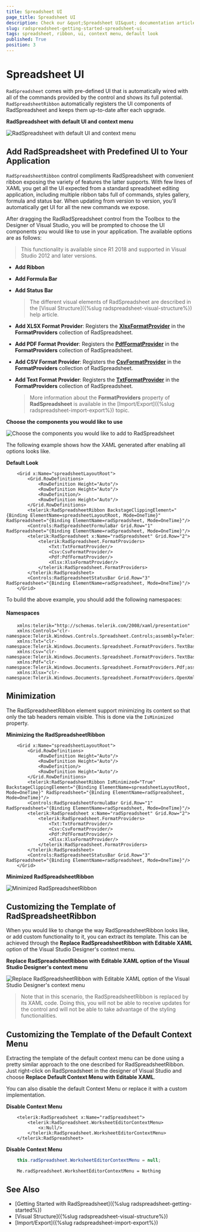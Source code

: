 ```yaml
---
title: Spreadsheet UI
page_title: Spreadsheet UI
description: Check our &quot;Spreadsheet UI&quot; documentation article for the RadSpreadsheet WPF control.
slug: radspreadsheet-getting-started-spreadsheet-ui
tags: spreadsheet, ribbon, ui, context menu, default look
published: True
position: 3
---
```


# Spreadsheet UI

`RadSpreadsheet` comes with pre-defined UI that is automatically wired with all of the commands provided by the control and shows its full potential. `RadSpreadsheetRibbon` automatically registers the UI components of RadSpreadsheet and keeps them up-to-date after each upgrade.

__RadSpreadsheet with default UI and context menu__

![RadSpreadsheet with default UI and context menu](images/RadSpreadsheet_Ribbon_01.png)

## Add RadSpreadsheet with Predefined UI to Your Application

`RadSpreadsheetRibbon` control compliments RadSpreadsheet with convenient ribbon exposing the variety of features the latter supports. With few lines of XAML you get all the UI expected from a standard spreadsheet editing application, including multiple ribbon tabs full of commands, styles gallery, formula and status bar. When updating from version to version, you'll automatically get UI for all the new commands we expose.

After dragging the RadRadSpreadsheet control from the Toolbox to the Designer of Visual Studio, you will be prompted to choose the UI components you would like to use in your application. The available options are as follows:

>This functionality is available since R1 2018 and supported in Visual Studio 2012 and later versions.

* __Add Ribbon__

* __Add Formula Bar__

* __Add Status Bar__

	> The different visual elements of RadSpreadsheet are described in the [Visual Structure]({%slug radspreadsheet-visual-structure%}) help article.

* __Add XLSX Format Provider__: Registers the [__XlsxFormatProvider__](https://docs.telerik.com/devtools/document-processing/libraries/radspreadprocessing/formats-and-conversion/xlsx/xlsxformatprovider) in the __FormatProviders__ collection of RadSpreadsheet.

* __Add PDF Format Provider__: Registers the [__PdfFormatProvider__](https://docs.telerik.com/devtools/document-processing/libraries/radspreadprocessing/formats-and-conversion/pdf/pdfformatprovider) in the __FormatProviders__ collection of RadSpreadsheet.

* __Add CSV Format Provider__: Registers the [__CsvFormatProvider__](https://docs.telerik.com/devtools/document-processing/libraries/radspreadprocessing/formats-and-conversion/csv/csvformatprovider) in the __FormatProviders__ collection of RadSpreadsheet.

* __Add Text Format Provider__: Registers the [__TxtFormatProvider__](https://docs.telerik.com/devtools/document-processing/libraries/radspreadprocessing/formats-and-conversion/txt/txtformatprovider) in the __FormatProviders__ collection of RadSpreadsheet.

	> More information about the __FormatProviders__ property of __RadSpreadsheet__ is available in the [Import/Export]({%slug radspreadsheet-import-export%}) topic.

__Choose the components you would like to use__

![Choose the components you would like to add to RadSpreadsheet](images/RadSpreadsheet_Ribbon_02.png)

The following example shows how the XAML generated after enabling all options looks like.

__Default Look__
```XAML
	<Grid x:Name="spreadsheetLayoutRoot">
	    <Grid.RowDefinitions>
	        <RowDefinition Height="Auto"/>
	        <RowDefinition Height="Auto"/>
	        <RowDefinition/>
	        <RowDefinition Height="Auto"/>
	    </Grid.RowDefinitions>
	    <telerik:RadSpreadsheetRibbon BackstageClippingElement="{Binding ElementName=spreadsheetLayoutRoot, Mode=OneTime}" RadSpreadsheet="{Binding ElementName=radSpreadsheet, Mode=OneTime}"/>
	    <Controls:RadSpreadsheetFormulaBar Grid.Row="1" RadSpreadsheet="{Binding ElementName=radSpreadsheet, Mode=OneTime}"/>
	    <telerik:RadSpreadsheet x:Name="radSpreadsheet" Grid.Row="2">
	        <telerik:RadSpreadsheet.FormatProviders>
	            <Txt:TxtFormatProvider/>
	            <Csv:CsvFormatProvider/>
	            <Pdf:PdfFormatProvider/>
	            <Xlsx:XlsxFormatProvider/>
	        </telerik:RadSpreadsheet.FormatProviders>
	    </telerik:RadSpreadsheet>
	    <Controls:RadSpreadsheetStatusBar Grid.Row="3" RadSpreadsheet="{Binding ElementName=radSpreadsheet, Mode=OneTime}"/>
	</Grid>
```

To build the above example, you should add the following namespaces:

#### Namespaces


```XAML
	xmlns:telerik="http://schemas.telerik.com/2008/xaml/presentation" 
    xmlns:Controls="clr-namespace:Telerik.Windows.Controls.Spreadsheet.Controls;assembly=Telerik.Windows.Controls.Spreadsheet" 
    xmlns:Txt="clr-namespace:Telerik.Windows.Documents.Spreadsheet.FormatProviders.TextBased.Txt;assembly=Telerik.Windows.Documents.Spreadsheet"
    xmlns:Csv="clr-namespace:Telerik.Windows.Documents.Spreadsheet.FormatProviders.TextBased.Csv;assembly=Telerik.Windows.Documents.Spreadsheet" 
    xmlns:Pdf="clr-namespace:Telerik.Windows.Documents.Spreadsheet.FormatProviders.Pdf;assembly=Telerik.Windows.Documents.Spreadsheet.FormatProviders.Pdf"
    xmlns:Xlsx="clr-namespace:Telerik.Windows.Documents.Spreadsheet.FormatProviders.OpenXml.Xlsx;assembly=Telerik.Windows.Documents.Spreadsheet.FormatProviders.OpenXml" 
```

## Minimization

The RadSpreadsheetRibbon element support minimizing its content so that only the tab headers remain visible. This is done via the `IsMinimized` property. 

__Minimizing the RadSpreadsheetRibbon__
```XAML
	<Grid x:Name="spreadsheetLayoutRoot">
	    <Grid.RowDefinitions>
	        <RowDefinition Height="Auto"/>
	        <RowDefinition Height="Auto"/>
	        <RowDefinition/>
	        <RowDefinition Height="Auto"/>
	    </Grid.RowDefinitions>
	    <telerik:RadSpreadsheetRibbon IsMinimized="True" BackstageClippingElement="{Binding ElementName=spreadsheetLayoutRoot, Mode=OneTime}" RadSpreadsheet="{Binding ElementName=radSpreadsheet, Mode=OneTime}"/>
	    <Controls:RadSpreadsheetFormulaBar Grid.Row="1" RadSpreadsheet="{Binding ElementName=radSpreadsheet, Mode=OneTime}"/>
	    <telerik:RadSpreadsheet x:Name="radSpreadsheet" Grid.Row="2">
	        <telerik:RadSpreadsheet.FormatProviders>
	            <Txt:TxtFormatProvider/>
	            <Csv:CsvFormatProvider/>
	            <Pdf:PdfFormatProvider/>
	            <Xlsx:XlsxFormatProvider/>
	        </telerik:RadSpreadsheet.FormatProviders>
	    </telerik:RadSpreadsheet>
	    <Controls:RadSpreadsheetStatusBar Grid.Row="3" RadSpreadsheet="{Binding ElementName=radSpreadsheet, Mode=OneTime}"/>
	</Grid>
```

__Minimized RadSpreadsheetRibbon__

![Minimized RadSpreadsheetRibbon](images/radspreadsheet-ribbon-minimized.png)

## Customizing the Template of RadSpreadsheetRibbon

When you would like to change the way RadSpreadsheetRibbon looks like, or add custom functionality to it, you can extract its template. This can be achieved through the __Replace RadSpreadsheetRibbon with Editable XAML__ option of the Visual Studio Designer's context menu.

__Replace RadSpreadsheetRibbon with Editable XAML option of the Visual Studio Designer's context menu__

![Replace RadSpreadsheetRibbon with Editable XAML option of the Visual Studio Designer's context menu](images/RadSpreadsheet_Ribbon_03.png)

> Note that in this scenario, the RadSpreadsheetRibbon is replaced by its XAML code. Doing this, you will not be able to receive updates for the control and will not be able to take advantage of the styling functionalities. 

## Customizing the Template of the Default Context Menu

Extracting the template of the default context menu can be done using a pretty similar approach to the one described for RadSpreadsheetRibbon. Just right-click on RadSpreadsheet in the designer of Visual Studio and choose __Replace Default Context Menu with Editable XAML__.

You can also disable the default Context Menu or replace it with a custom implementation.

__Disable Context Menu__
```XAML
	<telerik:RadSpreadsheet x:Name="radSpreadsheet">
	    <telerik:RadSpreadsheet.WorksheetEditorContextMenu>
	        <x:Null/>
	    </telerik:RadSpreadsheet.WorksheetEditorContextMenu>
	</telerik:RadSpreadsheet>
```

__Disable Context Menu__
```C#
	this.radSpreadsheet.WorksheetEditorContextMenu = null;
```
```VB.NET
	Me.radSpreadsheet.WorksheetEditorContextMenu = Nothing
```

## See Also

* [Getting Started with RadSpreadsheet]({%slug radspreadsheet-getting-started%})
* [Visual Structure]({%slug radspreadsheet-visual-structure%})
* [Import/Export]({%slug radspreadsheet-import-export%})